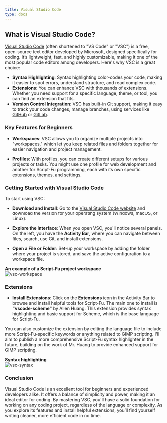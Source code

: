 ```yaml
---
title: Visual Studio Code
type: docs
---
```


## What is Visual Studio Code?

[Visual Studio Code](https://code.visualstudio.com/) (often shortened to "VS Code" or "VSC") is a free, open-source text editor developed by Microsoft, designed specifically for coding. It’s lightweight, fast, and highly customizable, making it one of the most popular code editors among developers. Here's why VSC is a great choice:

- **Syntax Highlighting**: Syntax highlighting color-codes your code, making it easier to spot errors, understand structure, and read complex code.
- **Extensions**: You can enhance VSC with thousands of extensions. Whether you need support for a specific language, theme, or tool, you can find an extension that fits.
- **Version Control Integration**: VSC has built-in Git support, making it easy to track your code changes, manage branches, using services like [GitHub](https://github.com/) or [GitLab](https://gitlab.com/).

### Key Features for Beginners

- **Workspaces**: VSC allows you to organize multiple projects into "workspaces," which let you keep related files and folders together for easier navigation and project management.

- **Profiles**: With profiles, you can create different setups for various projects or tasks. You might use one profile for web development and another for Script-Fu programming, each with its own specific extensions, themes, and settings.

### Getting Started with Visual Studio Code

To start using VSC:

- **Download and Install**: Go to the [Visual Studio Code website](https://code.visualstudio.com/) and download the version for your operating system (Windows, macOS, or Linux).
   
- **Explore the Interface**: When you open VSC, you'll notice several panels. On the left, you have the **Activity Bar**, where you can navigate between files, search, use Git, and install extensions.

- **Open a File or Folder**: Set-up your workspace by adding the folder where your project is stored, and save the active configuration to a workspace file.

**An example of a Script-Fu project workspace**  
![vsc-workspace](/images/vsc-workspace.webp)

### Extensions

- **Install Extensions**: Click on the **Extensions** icon in the Activity Bar to browse and install helpful tools for Script-Fu. The main one to install is **"vscode-scheme"** by Allen Huang. This extension provides syntax highlighting and basic support for Scheme, which is the base language for Script-Fu.

You can also customize the extension by editing the language file to include more Script-Fu-specific keywords or anything related to GIMP scripting. I'll aim to publish a more comprehensive Script-Fu syntax highlighter in the future, building on the work of Mr. Huang to provide enhanced support for GIMP scripting.

**Syntax highlighting**  
![vsc-syntax](/images/vsc-syntax.webp)

### Conclusion

Visual Studio Code is an excellent tool for beginners and experienced developers alike. It offers a balance of simplicity and power, making it an ideal editor for coding. By mastering VSC, you'll have a solid foundation for working on any coding project, regardless of the language or complexity. As you explore its features and install helpful extensions, you’ll find yourself writing cleaner, more efficient code in no time.
